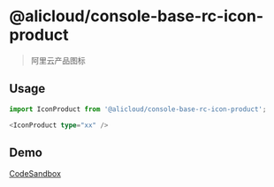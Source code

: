 # @alicloud/console-base-rc-icon-product

> 阿里云产品图标

## Usage

```typescript
import IconProduct from '@alicloud/console-base-rc-icon-product';

<IconProduct type="xx" />
```

## Demo

[CodeSandbox](https://codesandbox.io/s/console-base-rc-icon-product-gk4oyy)
